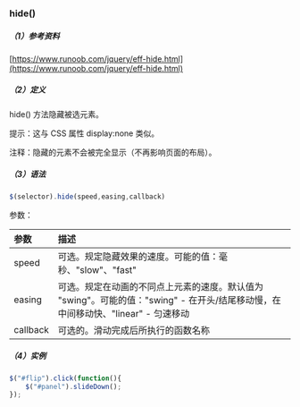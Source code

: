 ### hide\(\)

##### （1）参考资料

[https://www.runoob.com/jquery/eff-hide.html](https://www.runoob.com/jquery/eff-hide.html)

##### （2）定义

hide\(\) 方法隐藏被选元素。

提示：这与 CSS 属性 display:none 类似。

注释：隐藏的元素不会被完全显示（不再影响页面的布局）。

##### （3）语法

```js
$(selector).hide(speed,easing,callback)
```

参数：

| 参数 | 描述 |
| :--- | :--- |
| speed | 可选。规定隐藏效果的速度。可能的值：毫秒、"slow"、"fast" |
| easing | 可选。规定在动画的不同点上元素的速度。默认值为 "swing"。可能的值："swing" - 在开头/结尾移动慢，在中间移动快、"linear" - 匀速移动 |
| callback | 可选的。滑动完成后所执行的函数名称 |

##### （4）实例

```js
$("#flip").click(function(){
    $("#panel").slideDown();
});
```



